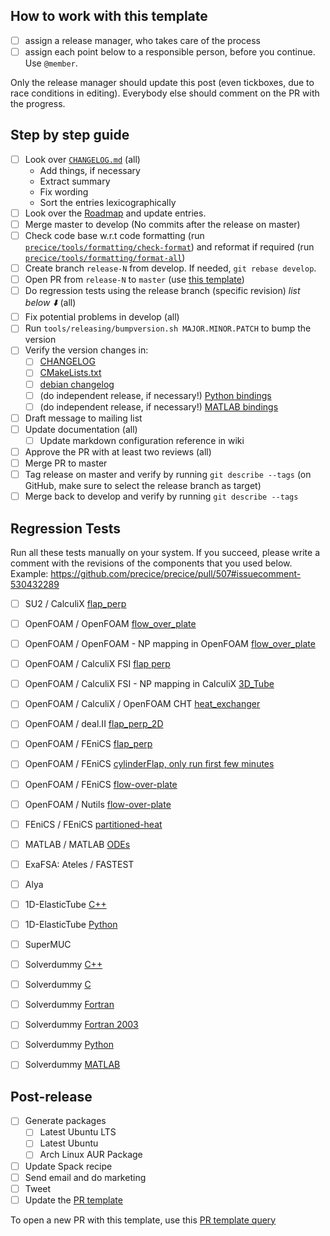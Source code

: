 ## How to work with this template

* [ ] assign a release manager, who takes care of the process
* [ ] assign each point below to a responsible person, before you continue. Use `@member`.

Only the release manager should update this post (even tickboxes, due to race conditions in editing). Everybody else should comment on the PR with the progress.

## Step by step guide
* [ ] Look over [`CHANGELOG.md`](https://github.com/precice/precice/blob/develop/CHANGELOG.md) (all)
   * Add things, if necessary
   * Extract summary
   * Fix wording
   * Sort the entries lexicographically
* [ ] Look over the [Roadmap](https://github.com/precice/precice/wiki/Roadmap) and update entries.
* [ ] Merge master to develop (No commits after the release on master)
* [ ] Check code base w.r.t code formatting (run [`precice/tools/formatting/check-format`](https://github.com/precice/precice/blob/develop/tools/formatting/check-format)) and reformat if required (run [`precice/tools/formatting/format-all`](https://github.com/precice/precice/blob/develop/tools/formatting/format-all))
* [ ] Create branch `release-N` from develop. If needed, `git rebase develop`.
* [ ] Open PR from `release-N` to `master` (use [this template](https://github.com/precice/precice/blob/add_PR_template/.github/PULL_REQUEST_TEMPLATE/release_pull_request_template.md))
* [ ] Do regression tests using the release branch (specific revision) _list below :arrow_down:_ (all)
* [ ] Fix potential problems in develop (all)
* [ ] Run `tools/releasing/bumpversion.sh MAJOR.MINOR.PATCH` to bump the version
* [ ] Verify the version changes in:
   * [ ] [CHANGELOG](https://github.com/precice/precice/blob/develop/CHANGELOG.md)
   * [ ] [CMakeLists.txt](https://github.com/precice/precice/blob/develop/CMakeLists.txt)
   * [ ] [debian changelog](https://github.com/precice/precice/blob/develop/tools/releasing/packaging/debian/changelog)
   * [ ] (do independent release, if necessary!) [Python bindings](https://github.com/precice/python-bindings)
   * [ ] (do independent release, if necessary!) [MATLAB bindings](https://github.com/precice/matlab-bindings)
* [ ] Draft message to mailing list
* [ ] Update documentation (all)
  * [ ] Update markdown configuration reference in wiki
* [ ] Approve the PR with at least two reviews (all)
* [ ] Merge PR to master 
* [ ] Tag release on master and verify by running `git describe --tags` (on GitHub, make sure to select the release branch as target)
* [ ] Merge back to develop and verify by running `git describe --tags`

## Regression Tests

Run all these tests manually on your system. If you succeed, please write a comment with the revisions of the components that you used below. Example: https://github.com/precice/precice/pull/507#issuecomment-530432289

* [ ] SU2 / CalculiX [flap_perp](https://github.com/precice/tutorials/tree/develop/FSI/flap_perp/SU2-CalculiX)
* [ ] OpenFOAM / OpenFOAM [flow_over_plate](https://github.com/precice/openfoam-adapter/tree/master/tutorials/CHT/flow-over-plate)
* [ ] OpenFOAM / OpenFOAM - NP mapping in OpenFOAM [flow_over_plate](https://github.com/precice/openfoam-adapter/tree/master/tutorials/CHT/flow-over-plate)
* [ ] OpenFOAM / CalculiX FSI [flap perp](https://github.com/precice/tutorials/tree/develop/FSI/flap_perp/OpenFOAM-CalculiX)
* [ ] OpenFOAM / CalculiX FSI - NP mapping in CalculiX [3D_Tube](https://github.com/precice/tutorials/tree/develop/FSI/3D_Tube/OpenFOAM-CalculiX)
* [ ] OpenFOAM / CalculiX / OpenFOAM CHT [heat_exchanger](https://github.com/precice/tutorials/tree/develop/CHT/heat_exchanger/buoyantSimpleFoam-CalculiX)
* [ ] OpenFOAM / deal.II [flap_perp_2D](https://github.com/precice/tutorials/tree/develop/FSI/flap_perp_2D/OpenFOAM-deal.II)
* [ ] OpenFOAM / FEniCS [flap_perp](https://github.com/precice/tutorials/tree/master/FSI/flap_perp/OpenFOAM-FEniCS)
* [ ] OpenFOAM / FEniCS [cylinderFlap, only run first few minutes](https://github.com/precice/tutorials/tree/develop/FSI/cylinderFlap/OpenFOAM-FEniCS)
* [ ] OpenFOAM / FEniCS [flow-over-plate](https://github.com/precice/tutorials/tree/master/CHT/flow-over-plate/buoyantPimpleFoam-fenics)
* [ ] OpenFOAM / Nutils [flow-over-plate](https://github.com/precice/tutorials/tree/master/CHT/flow-over-plate/buoyantPimpleFoam-nutils)
* [ ] FEniCS / FEniCS [partitioned-heat](https://github.com/precice/tutorials/tree/master/HT/partitioned-heat/fenics-fenics)
* [ ] MATLAB / MATLAB [ODEs](https://github.com/precice/matlab-bindings/tree/develop/tutorial)
* [ ] ExaFSA: Ateles / FASTEST
* [ ] Alya
* [ ] 1D-ElasticTube [C++](https://github.com/precice/elastictube1d/tree/develop/cxx)
* [ ] 1D-ElasticTube [Python](https://github.com/precice/elastictube1d/tree/develop/python)
* [ ] SuperMUC
* [ ] Solverdummy [C++](https://github.com/precice/precice/tree/develop/tools/solverdummies/cpp)
* [ ] Solverdummy [C](https://github.com/precice/precice/tree/develop/tools/solverdummies/c)
* [ ] Solverdummy [Fortran](https://github.com/precice/precice/tree/develop/tools/solverdummies/fortran)
* [ ] Solverdummy [Fortran 2003](https://github.com/precice/precice/tree/develop/tools/solverdummies/f2003)
* [ ] Solverdummy [Python](https://github.com/precice/python-bindings/tree/develop/solverdummy)
* [ ] Solverdummy [MATLAB](https://github.com/precice/matlab-bindings/tree/develop/solverdummy)


## Post-release
* [ ] Generate packages
   * [ ] Latest Ubuntu LTS
   * [ ] Latest Ubuntu
   * [ ] Arch Linux AUR Package
* [ ] Update Spack recipe
* [ ] Send email and do marketing
* [ ] Tweet
* [ ] Update the [PR template](https://github.com/precice/precice/blob/add_PR_template/.github/PULL_REQUEST_TEMPLATE/release_pull_request_template.md)

To open a new PR with this template, use this [PR template query](https://github.com/precice/precice/compare/new?template=release_pull_request_template.md)
